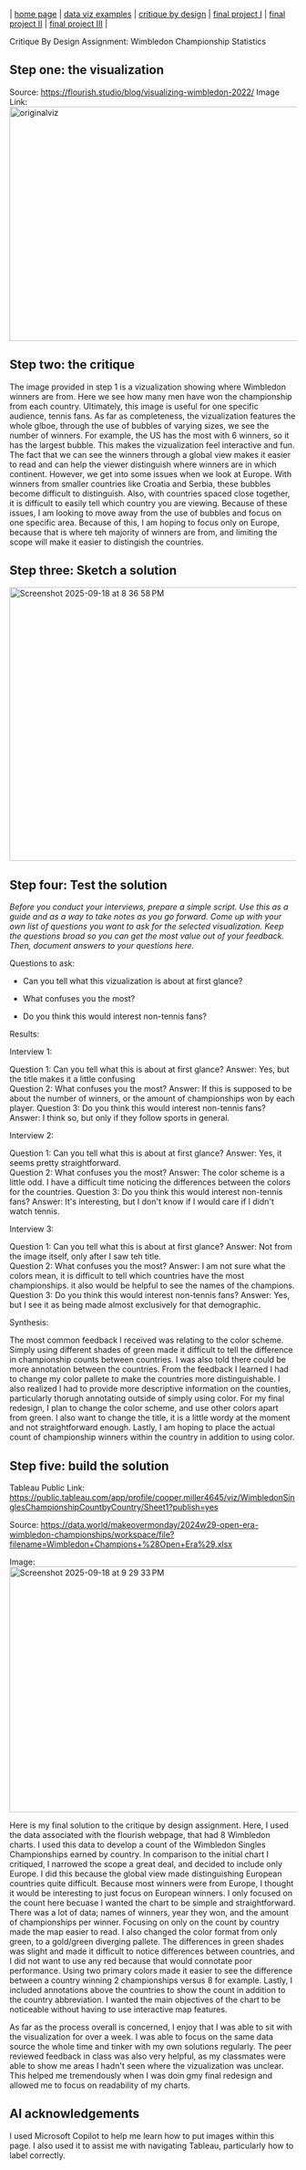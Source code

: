 | [home page](https://cmustudent.github.io/tswd-portfolio-templates/) | [data viz examples](dataviz-examples) | [critique by design](critique-by-design) | [final project I](final-project-part-one) | [final project II](final-project-part-two) | [final project III](final-project-part-three) |

Critique By Design Assignment: Wimbledon Championship Statistics 

## Step one: the visualization
Source: 
https://flourish.studio/blog/visualizing-wimbledon-2022/
Image Link: 
<img width="633" height="411" alt="originalviz" src="https://github.com/user-attachments/assets/f631d3d2-4b7a-4470-958c-8682990a9833" />

## Step two: the critique
The image provided in step 1 is a vizualization showing where Wimbledon winners are from. Here we see how many men have won the championship from each country. Ultimately, this image is useful for one specific audience, tennis fans. As far as completeness, the vizualization features the whole glboe, through the use of bubbles of varying sizes, we see the number of winners. For example, the US has the most with 6 winners, so it has the largest bubble. This makes the vizualization feel interactive and fun. The fact that we can see the winners through a global view makes it easier to read and can help the viewer distinguish where winners are in which continent. However, we get into some issues when we look at Europe. With winners from smaller countries like Croatia and Serbia, these bubbles become difficult to distinguish. Also, with countries spaced close together, it is difficult to easily tell which country you are viewing. Because of these issues, I am looking to move away from the use of bubbles and focus on one specific area. Because of this, I am hoping to focus only on Europe, because that is where teh majority of winners are from, and limiting the scope will make it easier to distingish the countries. 

## Step three: Sketch a solution

<img width="588" height="480" alt="Screenshot 2025-09-18 at 8 36 58 PM" src="https://github.com/user-attachments/assets/0201cbe1-bd08-40fd-98b8-8e4c2d788cff" />


## Step four: Test the solution

_Before you conduct your interviews, prepare a simple script.  Use this as a guide and as a way to take notes as you go forward. Come up with your own list of questions you want to ask for the selected visualization. Keep the questions broad so you can get the most value out of your feedback. Then, document answers to your questions here._

Questions to ask: 

- Can you tell what this vizualization is about at first glance?

- What confuses you the most?

- Do you think this would interest non-tennis fans?

Results: 

Interview 1:

Question 1: Can you tell what this is about at first glance? Answer: Yes, but the title makes it a little confusing        
Question 2: What confuses you the most? Answer: If this is supposed to be about the number of winners, or the amount of championships won by each player.
Question 3: Do you think this would interest non-tennis fans? Answer: I think so, but only if they follow sports in general.

Interview 2: 

Question 1: Can you tell what this is about at first glance? Answer: Yes, it seems pretty straightforward.         
Question 2: What confuses you the most? Answer: The color scheme is a little odd. I have a difficult time noticing the differences between the colors for the countries. 
Question 3: Do you think this would interest non-tennis fans? Answer: It's interesting, but I don't know if I would care if I didn't watch tennis. 

Interview 3:

Question 1: Can you tell what this is about at first glance? Answer: Not from the image itself, only after I saw teh title.         
Question 2: What confuses you the most? Answer: I am not sure what the colors mean, it is difficult to tell which countries have the most championships. it also would be helpful to see the names of the champions. 
Question 3: Do you think this would interest non-tennis fans? Answer: Yes, but I see it as being made almost exclusively for that demographic. 

Synthesis: 

The most common feedback I received was relating to the color scheme. Simply using different shades of green made it difficult to tell the difference in championship counts between countries. I was also told there could be more annotation between the countries. From the feedback I learned I had to change my color pallete to make the countries more distinguishable. I also realized I had to provide more descriptive information on the counties, particularly thorugh annotating outside of simply using color. For my final redesign, I plan to change the color scheme, and use other colors apart from green. I also want to change the title, it is a little wordy at the moment and not straightforward enough. Lastly, I am hoping to place the actual count of championship winners within the country in addition to using color. 

## Step five: build the solution

Tableau Public Link: 
https://public.tableau.com/app/profile/cooper.miller4645/viz/WimbledonSinglesChampionshipCountbyCountry/Sheet1?publish=yes

Source: https://data.world/makeovermonday/2024w29-open-era-wimbledon-championships/workspace/file?filename=Wimbledon+Champions+%28Open+Era%29.xlsx

Image: 
<img width="551" height="431" alt="Screenshot 2025-09-18 at 9 29 33 PM" src="https://github.com/user-attachments/assets/dbceb7c2-b987-4114-bcc1-8307726daead" />


Here is my final solution to the critique by design assignment. Here, I used the data associated with the flourish webpage, that had 8 Wimbledon charts. I used this data to develop a count of the Wimbledon Singles Championships earned by country. In comparison to the initial chart I critiqued, I narrowed the scope a great deal, and decided to include only Europe. I did this because the global view made distinguishing European countries quite difficult. Because most winners were from Europe, I thought it would be interesting to just focus on European winners. I only focused on the count here becuase I wanted the chart to be simple and straightforward. There was a lot of data; names of winners, year they won, and the amount of championships per winner. Focusing on only on the count by country made the map easier to read. I also changed the color format from only green, to a gold/green diverging pallete. The differences in green shades was slight and made it difficult to notice differences between countries, and I did not want to use any red because that would connotate poor performance. Using two primary colors made it easier to see the difference between a country winning 2 championships versus 8 for example. Lastly, I included annotations above the countries to show the count in addition to the country abbreviation. I wanted the main objectives of the chart to be noticeable without having to use interactive map features.

As far as the process overall is concerned, I enjoy that I was able to sit with the visualization for over a week. I was able to focus on the same data source the whole time and tinker with my own solutions regularly. The peer reviewed feedback in class was also very helpful, as my classmates were able to show me areas I hadn't seen where the vizualization was unclear. This helped me tremendously when I was doin gmy final redesign and allowed me to focus on readability of my charts.

## AI acknowledgements
I used Microsoft Copilot to help me learn how to put images within this page. I also used it to assist me with navigating Tableau, particularly how to label correctly. 

